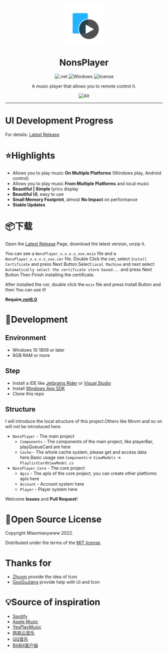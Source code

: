 <div align="center">
<!--![Alt](exp.png "exp")-->

<img src="NonsPlayer-Icon.png" alt="图标" Height="128" Width="128">

# NonsPlayer

![.net](https://img.shields.io/badge/C%23-.net6.0-orange)
![Windows](https://img.shields.io/badge/Windows-10%2B-orange)
![license](https://img.shields.io/github/license/Miaoywww/NeteaseCloudMusicControl)

A music player that allows you to remote control it.

![Alt](https://repobeats.axiom.co/api/embed/f1a32f5de680e028fc13fd13f986a538742f5f17.svg "Repobeats analytics image")

***

</div>

# UI Development Progress

For details: [Latest Release](https://github.com/Miaoyww/NonsPlayer/releases/latest)

# ⭐Highlights

- Allows you to play music **On Multiple Platforms** (Windows play, Android control)
- Allows you to play music **From Multiple Platforms** and local music
- **Beautiful | Simple** lyrics display
- **Beautiful UI**, easy to use
- **Small Memory Footprint**, almost **No Impact** on performance
- **Stable Updates**

# 📦️下载

Open the [Latest Release](https://github.com/Miaoywww/NeteaseCloudMusicControl/releases) Page, download the latest
version, unzip it.

You can see a `NonsPlayer_x.x.x.x_xxx.msix` file and a `NonsPlayer_x.x.x.x_xxx.cer` file.
Double Click the cer, select `Install Certificate` and press Next Button.Select `Local Machine` and next
select `Automatically select the certificate store based...` and press Next Button.Then Finish installing the
certificate.

After installed the cer, double click the `msix` file and press Install Button and then You can use it!

**Require[.net6.0](https://dotnet.microsoft.com/zh-cn/download/dotnet/6.0)**

# 🧭Development

## Environment

+ Windows 10 1809 or later
+ 8GB RAM or more

## Step

+ Install a IDE like [Jetbrains Rider](https://www.jetbrains.com/rider/)
  or [Visual Studio](https://visualstudio.microsoft.com/)
+ Install [Windows App SDK](https://learn.microsoft.com/en-us/windows/apps/windows-app-sdk/)
+ Clone this repo

## Structure

I will introduce the local structure of this project.Others like Mvvm
and so on will not be introduced here.

+ `NonsPlayer` - The main project
    - `Components` - The components of the main project, like playerBar, playQueueCard are here
    - `Cache` - The whole cache system, please get and access data here.Basic usage see
      `Components`-> `ViewModels` -> `PlaylistCardViewModel.cs`
+ `NonsPlayer.Core` - The core project
    - `Apis` - The apis of the core project, you can create other platforms apis here
    - `Account` - Account system here
    - `Player` - Player system here

Welcome **Issues** and **Pull Request**!

# 📜Open Source License

Copyright Miaomiaoywww 2022.

Distributed under the terms of
the [MIT license](https://github.com/Miaoywww/NeteaseCloudMusicControl/blob/master/LICENSE.txt).

# Thanks for

- [Zhuym](https://github.com/Zhuym07) provide the idea of Icon
- [GooGuJiang](https://github.com/GooGuJiang) provide help with Ui and Icon

# 💡Source of inspiration

- [Spotify](https://www.spotify.com/)
- [Apple Music](https://music.apple.com)
- [YesPlayMusic](https://github.com/qier222/YesPlayMusic)
- [网易云音乐](https://music.163.com/)
- [QQ音乐](https://y.qq.com/)
- [BiliBili客户端](https://app.bilibili.com/)